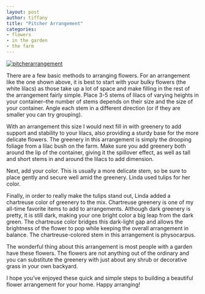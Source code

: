```yaml
---
layout: post
author: tiffany
title: "Pitcher Arrangement"
categories: 
- flowers
- in the garden
- the farm
---
```


[![](jekyll_uploads/2012/04/pitcherarrangement.jpg "pitcherarrangement")](http://www.sweetpeonies.com/2012/04/pitcher-arrangement/pitcherarrangement/)

There are a few basic methods to arranging flowers. For an arrangement like the one shown above, it is best to start with your bulky flowers (the white lilacs) as those take up a lot of space and make filling in the rest of the arrangement fairly simple. Place 3-5 stems of lilacs of varying heights in your container–the number of stems depends on their size and the size of your container. Angle each stem in a different direction (or if they are smaller you can try grouping).

With an arrangement this size I would next fill in with greenery to add support and stability to your lilacs, also providing a sturdy base for the more delicate flowers. The greenery in this arrangement is simply the drooping foliage from a lilac bush on the farm. Make sure you add greenery both around the lip of the container, giving it the spillover effect, as well as tall and short stems in and around the lilacs to add dimension.

Next, add your color. This is usually a more delicate stem, so be sure to place gently and secure well amid the greenery. Linda used tulips for her color.

Finally, in order to really make the tulips stand out, Linda added a chartreuse color of greenery to the mix. Chartreuse greenery is one of my all-time favorite items to add to arrangements. Although dark greenery is pretty, it is still dark, making your one bright color a big leap from the dark green. The chartreuse color bridges this dark-light gap and allows the brightness of the flower to pop while keeping the overall arrangement in balance. The chartreuse-colored stem in this arrangement is physocarpus.

The wonderful thing about this arrangement is most people with a garden have these flowers. The flowers are not anything out of the ordinary and you can substitute the greenery with just about any shrub or decorative grass in your own backyard.

I hope you’ve enjoyed these quick and simple steps to building a beautiful flower arrangement for your home. Happy arranging!